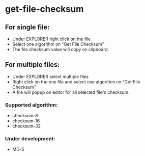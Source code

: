 # get-file-checksum

## For single file:
* Under EXPLORER right click on the file
* Select one algorithm on "Get File Checksum"
* The file checksum value will copy on clipboard.

## For multiple files:
* Under EXPLORER select multiple files
* Right click on the one file and select one algorithm on "Get File Checksum"
* A file will popup on editor for all selected file's checksum.

### Supported algorithm:
- checksum-8
- checksum-16
- checksum-32

### Under development:
- MD-5
